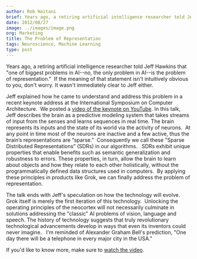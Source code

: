 ```yaml
---
author: Rob Haitani
brief: Years ago, a retiring artificial intelligence researcher told Jeff Hawkins that "one of biggest problems in AI--no, the only problem in AI--is the problem of representation." If the meaning of that statement isn't intuitively obvious
date: 2012/08/27
image: ../images/image.png
org: Marketing
title: The Problem of Representation
tags: Neuroscience, Machine Learning
type: post
---
```


Years ago, a retiring artificial intelligence researcher told Jeff Hawkins that
"one of biggest problems in AI--no, the only problem in AI--is the problem of
representation."  If the meaning of that statement isn't intuitively obvious to
you, don't worry. It wasn't immediately clear to Jeff either.

Jeff explained how he came to understand and address this problem in a recent
keynote address at the International Symposium on Computer Architecture.  We
posted a [video of the keynote on YouTube](https://www.youtube.com/user/numenta).
In this talk, Jeff describes the brain as a predictive modeling system that
takes streams of input from the senses and learns sequences in real time. The
brain represents its inputs and the state of its world via the activity of
neurons.  At any point in time most of the neurons are inactive and a few
active, thus the brain’s representations are “sparse.”  Consequently we call
these "Sparse Distributed Representations” (SDRs) in our algorithms.   SDRs
exhibit unique properties that enable benefits such as semantic generalization
and robustness to errors. These properties, in turn, allow the brain to learn
about objects and how they relate to each other holistically, without the
programmatically defined data structures used in computers.  By applying these
principles in products like Grok, we can finally address the problem of
representation.

The talk ends with Jeff's speculation on how the technology will evolve. Grok
itself is merely the first iteration of this technology.  Unlocking the
operating principles of the neocortex will not necessarily culminate in
solutions addressing the "classic" AI problems of vision, language and speech.
The history of technology suggests that truly revolutionary technological
advancements develop in ways that even its inventors could never imagine.   I'm
reminded of Alexander Graham Bell's prediction, "One day there will be a
telephone in every major city in the USA."

If you'd like to know more, make sure to
[watch the video](http://youtu.be/A8sHMcCk0lU).
